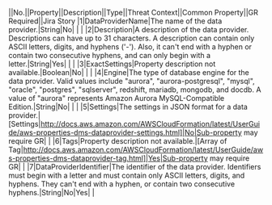 ||No.||Property||Description||Type||Threat Context||Common Property||GR Required||Jira Story
|1|DataProviderName|The name of the data provider.|String|No| | |
|2|Description|A description of the data provider. Descriptions can have up to 31 characters.  A description can contain only ASCII letters, digits, and hyphens ('-'). Also, it can't  end with a hyphen or contain two consecutive hyphens, and can only begin with a letter.|String|Yes| | |
|3|ExactSettings|Property description not available.|Boolean|No| | |
|4|Engine|The type of database engine for the data provider. Valid values include "aurora",  "aurora-postgresql", "mysql", "oracle", "postgres",  "sqlserver", redshift, mariadb, mongodb, and docdb. A value of "aurora" represents Amazon Aurora MySQL-Compatible Edition.|String|No| | |
|5|Settings|The settings in JSON format for a data provider.|[Settings|http://docs.aws.amazon.com/AWSCloudFormation/latest/UserGuide/aws-properties-dms-dataprovider-settings.html]|No|Sub-property may require GR| |
|6|Tags|Property description not available.|[Array of Tag|http://docs.aws.amazon.com/AWSCloudFormation/latest/UserGuide/aws-properties-dms-dataprovider-tag.html]|Yes|Sub-property may require GR| |
|7|DataProviderIdentifier|The identifier of the data provider. Identifiers must begin with a letter  and must contain only ASCII letters, digits, and hyphens. They can't end with  a hyphen, or contain two consecutive hyphens.|String|No|Yes| |
